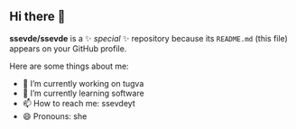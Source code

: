 ## Hi there 👋


**ssevde/ssevde** is a ✨ _special_ ✨ repository because its `README.md` (this file) appears on your GitHub profile.

Here are some things about me:

- 🔭 I’m currently working on tugva
- 🌱 I’m currently learning software
- 📫 How to reach me: ssevdeyt
- 😄 Pronouns: she

